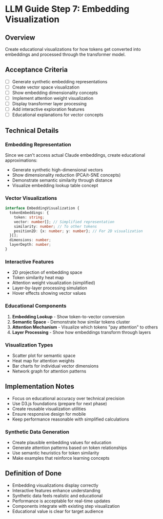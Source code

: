 # LLM Guide Step 7: Embedding Visualization

## Overview
Create educational visualizations for how tokens get converted into embeddings and processed through the transformer model.

## Acceptance Criteria
- [ ] Generate synthetic embedding representations
- [ ] Create vector space visualization
- [ ] Show embedding dimensionality concepts
- [ ] Implement attention weight visualization
- [ ] Display transformer layer processing
- [ ] Add interactive exploration features
- [ ] Educational explanations for vector concepts

## Technical Details

### Embedding Representation
Since we can't access actual Claude embeddings, create educational approximations:
- Generate synthetic high-dimensional vectors
- Show dimensionality reduction (PCA/t-SNE concepts)
- Demonstrate semantic similarity through distance
- Visualize embedding lookup table concept

### Vector Visualizations
```typescript
interface EmbeddingVisualization {
  tokenEmbeddings: {
    token: string;
    vector: number[]; // Simplified representation
    similarity: number; // To other tokens
    position2D: {x: number; y: number}; // For 2D visualization
  }[];
  dimensions: number;
  layerDepth: number;
}
```

### Interactive Features
- 2D projection of embedding space
- Token similarity heat map
- Attention weight visualization (simplified)
- Layer-by-layer processing simulation
- Hover effects showing vector values

### Educational Components
1. **Embedding Lookup** - Show token-to-vector conversion
2. **Semantic Space** - Demonstrate how similar tokens cluster
3. **Attention Mechanism** - Visualize which tokens "pay attention" to others
4. **Layer Processing** - Show how embeddings transform through layers

### Visualization Types
- Scatter plot for semantic space
- Heat map for attention weights
- Bar charts for individual vector dimensions
- Network graph for attention patterns

## Implementation Notes
- Focus on educational accuracy over technical precision
- Use D3.js foundations (prepare for next phase)
- Create reusable visualization utilities
- Ensure responsive design for mobile
- Keep performance reasonable with simplified calculations

### Synthetic Data Generation
- Create plausible embedding values for education
- Generate attention patterns based on token relationships
- Use semantic heuristics for token similarity
- Make examples that reinforce learning concepts

## Definition of Done
- Embedding visualizations display correctly
- Interactive features enhance understanding
- Synthetic data feels realistic and educational
- Performance is acceptable for real-time updates
- Components integrate with existing step visualization
- Educational value is clear for target audience